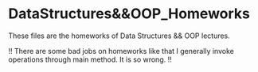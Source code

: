 # DataStructures&&OOP_Homeworks
These files are the homeworks of Data Structures && OOP lectures.

!! There are some bad jobs on homeworks like that I generally invoke operations through main method. It is so wrong. !!
